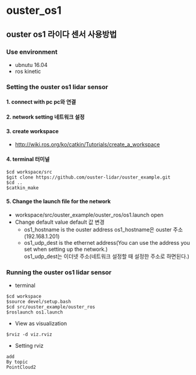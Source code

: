 # ouster_os1
## ouster os1 라이다 센서 사용방법
### Use environment
  - ubnutu 16.04
  - ros kinetic 
### Setting the ouster os1 lidar sensor
#### 1. connect with pc  pc와 연결
#### 2. network setting   네트워크 설정
#### 3. create workspace
 - http://wiki.ros.org/ko/catkin/Tutorials/create_a_workspace
#### 4. terminal 터미널
  ```
  $cd workspace/src
  $git clone https://github.com/ouster-lidar/ouster_example.git
  $cd ..
  $catkin_make
  ```

#### 5. Change the launch file for the network
- workspace/src/ouster_example/ouster_ros/os1.launch open
- Change default value  default 값 변경
  - os1_hostname is the ouster address  os1_hostname은 ouster 주소(192.168.1.201)
  - os1_udp_dest is the ethernet address(You can use the address you set when setting up the network.)  
    os1_udp_dest는 이더넷 주소(네트워크 설정할 때 설정한 주소로 하면된다.)

### Running the ouster os1 lidar sensor
  - terminal
  ```
  $cd workspace
  $source devel/setup.bash
  $cd src/ouster_example/ouster_ros
  $roslaunch os1.launch
  ```
  
  - View as visualization
  
  ```
  $rviz -d viz.rviz
  ```
  - Setting rviz
   ```
   add
   By topic
   PointCloud2
   ```
  
